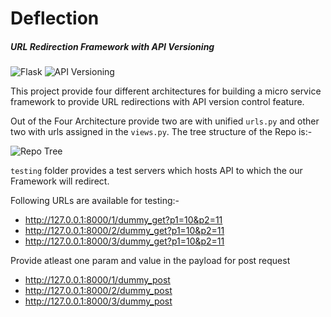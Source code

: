 # Deflection
##### URL Redirection Framework with API Versioning
![Flask](http://flask.pocoo.org/docs/0.10/_static/flask.png) 
![API Versioning ](http://justonesandzeros.typepad.com/images/2013/PlmApiVersioning/timeline.png)

This project provide four different architectures for building a micro service framework to provide URL redirections with API version control feature.

Out of the Four Architecture provide two are with unified `urls.py` and other two with urls assigned in the `views.py`.
The tree structure of the Repo is:-

![Repo Tree](https://github.com/nimeshkverma/Deflection/tree/master/images/repo_tree.jpg)

`testing` folder provides a test servers which hosts API to which the our Framework will redirect.

Following URLs are available for testing:-

- http://127.0.0.1:8000/1/dummy_get?p1=10&p2=11
- http://127.0.0.1:8000/2/dummy_get?p1=10&p2=11
- http://127.0.0.1:8000/3/dummy_get?p1=10&p2=11

Provide atleast one param and value in the payload for post request
- http://127.0.0.1:8000/1/dummy_post
- http://127.0.0.1:8000/2/dummy_post
- http://127.0.0.1:8000/3/dummy_post







